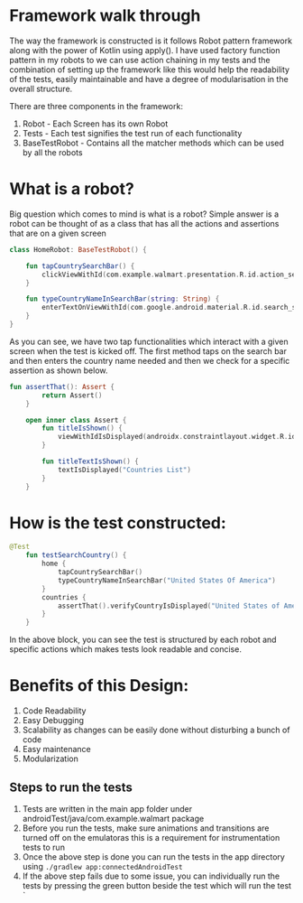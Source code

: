 # Framework walk through
The way the framework is constructed is it follows Robot pattern framework along with the power of Kotlin using apply().
I have used factory function pattern in my robots to we can use action chaining in my tests and the combination of setting up the framework like this would 
help the readability of the tests, easily maintainable and have a degree of modularisation in the overall structure. 

There are three components in the framework:
1. Robot - Each Screen has its own Robot
2. Tests - Each test signifies the test run of each functionality
3. BaseTestRobot - Contains all the matcher methods which can be used by all the robots

# What is a robot?

Big question which comes to mind is what is a robot? Simple answer is a robot can be thought of as a class that has all the actions and assertions
that are on a given screen

```kotlin
class HomeRobot: BaseTestRobot() {

    fun tapCountrySearchBar() {
        clickViewWithId(com.example.walmart.presentation.R.id.action_search)
    }

    fun typeCountryNameInSearchBar(string: String) {
        enterTextOnViewWithId(com.google.android.material.R.id.search_src_text, string)
    }
}
```
As you can see, we have two tap functionalities which interact with a given screen when the test is kicked off.
The first method taps on the search bar and then enters the country name needed and then we check for a specific assertion as shown below.

```kotlin
fun assertThat(): Assert {
        return Assert()
    }

    open inner class Assert {
        fun titleIsShown() {
            viewWithIdIsDisplayed(androidx.constraintlayout.widget.R.id.action_bar)
        }

        fun titleTextIsShown() {
            textIsDisplayed("Countries List")
        }
    }
```
# How is the test constructed:

```kotlin
@Test
    fun testSearchCountry() {
        home {
            tapCountrySearchBar()
            typeCountryNameInSearchBar("United States Of America")
        }
        countries {
            assertThat().verifyCountryIsDisplayed("United States of America, NA")
        }
    }
```
In the above block, you can see the test is structured by each robot and specific actions which makes tests look readable and concise.

# Benefits of this Design:
1. Code Readability
2. Easy Debugging
3. Scalability as changes can be easily done without disturbing a bunch of code
4. Easy maintenance
5. Modularization


## Steps to run the tests
1. Tests are written in the main app folder under androidTest/java/com.example.walmart package
2. Before you run the tests, make sure animations and transitions are turned off on the emulatoras this is a requirement for instrumentation tests to run
3. Once the above step is done you can run the tests in the app directory using `./gradlew app:connectedAndroidTest`
4. If the above step fails due to some issue, you can individually run the tests by pressing the green button beside the test which will run the test
   `






